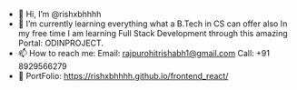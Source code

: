 - 👋 Hi, I’m @rishxbhhhh
- 🌱 I’m currently learning everything
     what a B.Tech in CS can offer also
     In my free time I am learning
     Full Stack Development through this 
     amazing Portal: ODINPROJECT.
- 📫 How to reach me:
     Email: rajpurohitrishabh1@gmail.com
     Call: +91 8929566279
- 🎨 PortFolio: https://rishxbhhhh.github.io/frontend_react/

<!---
rishxbhhhh/rishxbhhhh is a ✨ special ✨ repository because its `README.md` (this file) appears on your GitHub profile.
You can click the Preview link to take a look at your changes.
--->
